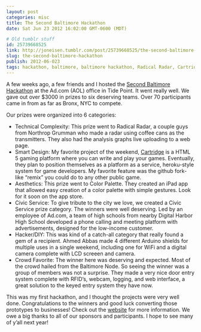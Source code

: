 ```yaml
---
layout: post
categories: misc
title: The Second Baltimore Hackathon
date: Sat Jun 23 2012 16:02:00 GMT-0600 (MDT)

# Old tumblr stuff
id: 25739668525
link: http://joneisen.tumblr.com/post/25739668525/the-second-baltimore-hackathon
slug: the-second-baltimore-hackathon
publish: 2012-06-023
tags: hackathon, baltimore, baltimore hackathon, Radical Radar, Cartridge, Ad.com, Northrop Grumman, Baltimore Node
---
```



A few weeks ago, a few friends and I hosted the [Second Baltimore
Hackathon](http://baltimorehackathon.com) at the Ad.com (AOL) office in
Tide Point. It went really well. We gave out over \$3000 in prizes to
six deserving teams. Over 70 participants came in from as far as Bronx,
NYC to compete.

Our prizes were organized into 6 categories:

-   Technical Complexity: This prize went to Radical Radar, a couple
    guys from Northrop Grumman who made a radar using coffee cans as the
    transmitters. They also had the analysis graphs live uploading to a
    web page.
-   Smart Design: My favorite project of the weekend,
    [Cartridge](http://crtrg.com/) is a HTML 5 gaming platform where you
    can write and play your games. Eventually, they plan to position
    themselves as a platform as a service, heroku-style system for game
    developers. My favorite feature was the github fork-like “remix” you
    could do to any other public game.
-   Aesthetics: This prize went to Color Palette. They created an iPad
    app that allowed easy creation of a color palette with simple
    gestures. Look for it soon on the app store.
-   Civic Service: To give tribute to the city we love, we created a
    Civic Service prize category. The winners were well deserving. Led
    by an employee of Ad.com, a team of high schools from nearby Digital
    Harbor High School developed a phone calling and meeting platform
    with advertisements, designed for the low-income customer.
-   Hacker/DIY: This was kind of a catch-all category that really found
    a gem of a recipient. Ahmed Abbas made 4 different Arduino shields
    for multiple uses in a single weekend, including one for WiFi and a
    digital camera complete with LCD screeen and camera.
-   Crowd Favorite: The winner here was deserving and expected. Most of
    the crowd hailed from the Baltimore Node. So seeing the winner was a
    group of members was not a surprise. They made a very nice door
    entry system complete with RFID’s, webcam, logging, and web
    interface, a great solution to the keyed entry system they have now.

This was my first hackathon, and I thought the projects were very well
done. Congratulations to the winners and good luck converting those
prototypes to businesses! Check out the
[website](http://baltimorehackathon.com) for more information. We owe a
big thanks to all of our sponsors and participants. I hope to see many
of y’all next year!

